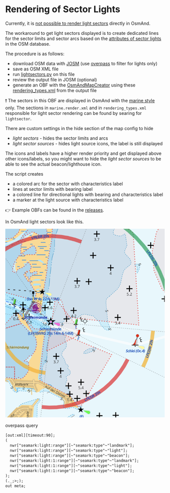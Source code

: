 # Rendering of Sector Lights

Currently, it is [not possible to render light sectors](https://github.com/osmandapp/OsmAnd/issues/16894) directly in OsmAnd.

The workaround to get light sectors displayed is to create dedicated lines for the sector limits and sector arcs based on the [attributes of sector lights](https://wiki.openstreetmap.org/wiki/Seamarks/Lights#Sectored_light_attributes) in the OSM database. 

The procedure is as follows:

- download OSM data with [JOSM](https://josm.openstreetmap.de/) (use [overpass](https://overpass-turbo.eu/) to filter for lights only)
- save as OSM XML file
- run [lightsectors.py](lightsectors.py) on this file
- review the output file in JOSM (optional)
- generate an OBF with the [OsmAndMapCreator](https://osmand.net/docs/versions/map-creator) using these [rendering_types.xml](rendering_types.xml) from the output file

:exclamation: The sectors in this OBF are displayed in OsmAnd with the [marine style](marine.render.xml) only. The sections in `marine.render.xml` and in `rendering_types.xml` responsible for light sector rendering can be found by searing for `lightsector`.

There are custom settings in the hide section of the map config to hide

- *light sectors* - hides the sector limits and arcs 
- *light sector sources* - hides light source icons, the label is still displayed

The icons and labels have a higher render priority and get displayed above other icons/labels, so you might want to hide the *light sector sources* to be able to see the actual beacon/lighthouse icon.

The script creates

- a colored arc for the sector with characteristics label
- lines at sector limits with bearing label
- a colored line for directional lights with bearing and characteristics label
- a marker at the light source with characteristics label

:point_right: Example OBFs can be found in the [releases](https://github.com/quantenschaum/mapping/releases).

In OsmAnd light sectors look like this.

![light sectors](img/lightsectors.png)

overpass query

```
[out:xml][timeout:90];
(
  nwr["seamark:light:range"][~"seamark:type"~"landmark"];
  nwr["seamark:light:range"][~"seamark:type"~"light"];
  nwr["seamark:light:range"][~"seamark:type"~"beacon"];
  nwr["seamark:light:1:range"][~"seamark:type"~"landmark"];
  nwr["seamark:light:1:range"][~"seamark:type"~"light"];
  nwr["seamark:light:1:range"][~"seamark:type"~"beacon"];
);
(._;>;);
out meta;
```
